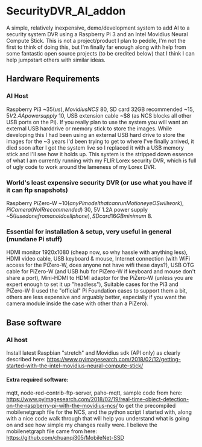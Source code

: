 # SecurityDVR_AI_addon
A simple, relatively inexpensive, demo/development system to add AI to a security system DVR using a Raspberry Pi 3 and an Intel Movidius Neural Compute Stick.   This is not a project/product I plan to peddle, I'm not the first to think of doing this, but I'm finally far enough along with help from some fantastic open source projects (to be credited below) that I think I can help jumpstart others with similar ideas.

## Hardware Requirements
### AI Host 
Raspberry Pi3             ~$35 (us),
Movidius NCS              ~$80,
SD card 32GB recommended  ~$15,
5V 2.4A power supply      ~$10,
USB extension cable       ~$8   (as NCS blocks all other USB ports on the Pi).  If you really plan to use the system you will want an external USB harddrive or memory stick to store the images.  While developing this I had been using an external USB hard drive to store the images for the ~3 years I'd been trying to get to where I've finally arrived, it died soon after I got the system live so I replaced it with a USB memory stick and I'll see how it holds up.  This system is the stripped down essence of what I am currently running with my FLIR Lorex security DVR, which is full of ugly code to work around the lameness of my Lorex DVR.

### World's least expensive security DVR (or use what you have if it can ftp snapshots)
Raspberry PiZero-W        ~$10  (any Pi model that can run MotioneyeOS will work),
PiCamera (NoIR recommended) ~$30,
5V 1.2A power supply      ~$5   (I used one from an old cell phone),
SD card 16 GB minimum     ~$8.

### Essential for installation & setup, very useful in general (mundane Pi stuff)
HDMI monitor 1920x1080 (cheap now, so why hassle with anything less),
HDMI video cable,
USB keyboard & mouse,
Internet connection (with WiFi access for the PiZero-W, does anyone not have wifi these days?),
USB OTG cable for PiZero-W (and USB hub for PiZero-W if keyboard and mouse don't share a port),
Mini-HDMI to HDMI adaptor for the PiZero-W (unless you are expert enough to set it up "headless"),
Suitable cases for the Pi3 and PiZero-W (I used the "official" Pi Foundation cases to support them a bit, others are less expensive and arguably better, especially if you want the camera module inside the case with other than a PiZero).

## Base software
### AI host
Install latest Raspbian "stretch" and Movidius sdk (API only) as clearly described here:
https://www.pyimagesearch.com/2018/02/12/getting-started-with-the-intel-movidius-neural-compute-stick/
#### Extra required software:
mqtt, node-red-contrib-ftp-server, paho-mqtt, sample code from here:
https://www.pyimagesearch.com/2018/02/19/real-time-object-detection-on-the-raspberry-pi-with-the-movidius-ncs/
to get the precompiled mobilenetgraph file for the NCS, and the python script I started with, along with a nice code walk through that will help you understand what is going on and see how simple my changes really were. I believe the mobilenetgraph file came from here:
https://github.com/chuanqi305/MobileNet-SSD




